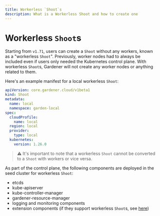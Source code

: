 ```yaml
---
title: Workerless `Shoot`s
description: What is a Workerless Shoot and how to create one
---
```


# Workerless `Shoot`s

Starting from `v1.71`, users can create a `Shoot` without any workers, known as a "workerless `Shoot`". Previously, worker nodes had to always be included even if users only needed the Kubernetes control plane. With workerless `Shoot`s, Gardener will not create any worker nodes or anything related to them.

Here's an example manifest for a local workerless `Shoot`:

```yaml
apiVersion: core.gardener.cloud/v1beta1
kind: Shoot
metadata:
  name: local
  namespace: garden-local
spec:
  cloudProfile:
    name: local
  region: local
  provider:
    type: local
  kubernetes:
    version: 1.26.0
```

> :warning: It's important to note that a workerless `Shoot` cannot be converted to a `Shoot` with workers or vice versa.

As part of the control plane, the following components are deployed in the seed cluster for workerless `Shoot`:
 - etcds
 - kube-apiserver
 - kube-controller-manager
 - gardener-resource-manager
 - logging and monitoring components
 - extension components (if they support workerless `Shoot`s, see [here](../../extensions/resources/extension.md#what-is-required-to-register-and-support-an-extension-type))
